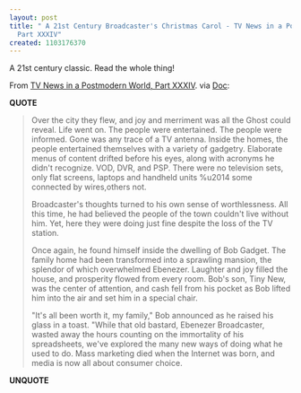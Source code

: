 ```yaml
---
layout: post
title: " A 21st Century Broadcaster's Christmas Carol - TV News in a Postmodern World,
  Part XXXIV"
created: 1103176370
---
```

<p>A 21st century classic. Read the whole thing!
</p>
<p>From <a href="http://donatacom.com/papers/pomo34.htm">TV News in a Postmodern World, Part XXXIV</a>. via <a href="/rt/A Postmodern Broadcaster's Christmas Carol - TV News in a Postmodern World, Part XXXIV">Doc</a>:</p>
<p><b>QUOTE</b></p><blockquote><p>Over the city they flew, and joy and merriment was all the Ghost could reveal. Life went on. The people were entertained. The people were informed. Gone was any trace of a TV antenna. Inside the homes, the people entertained themselves with a variety of gadgetry. Elaborate menus of content drifted before his eyes, along with acronyms he didn't recognize. VOD, DVR, and PSP. There were no television sets, only flat screens, laptops and handheld units %u2014 some connected by wires,others not.
</p>
<p>Broadcaster's thoughts turned to his own sense of worthlessness. All this time, he had believed the people of the town couldn't live without him. Yet, here they were doing just fine despite the loss of the TV station.
</p>
<p>Once again, he found himself inside the dwelling of Bob Gadget. The family home had been transformed into a sprawling mansion, the splendor of which overwhelmed Ebenezer. Laughter and joy filled the house, and prosperity flowed from every room. Bob's son, Tiny New, was the center of attention, and cash fell from his pocket as Bob lifted him into the air and set him in a special chair.</p>

<p>"It's all been worth it, my family," Bob announced as he raised his glass in a toast. "While that old bastard, Ebenezer Broadcaster, wasted away the hours counting on the immortality of his spreadsheets, we've explored the many new ways of doing what he used to do. Mass marketing died when the Internet was born, and media is now all about consumer choice.</p>

</blockquote><p><b>UNQUOTE</b></p>



